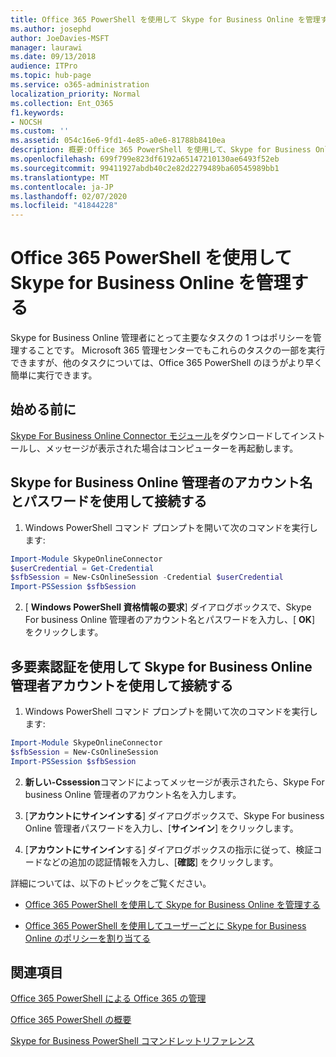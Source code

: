```yaml
---
title: Office 365 PowerShell を使用して Skype for Business Online を管理する
ms.author: josephd
author: JoeDavies-MSFT
manager: laurawi
ms.date: 09/13/2018
audience: ITPro
ms.topic: hub-page
ms.service: o365-administration
localization_priority: Normal
ms.collection: Ent_O365
f1.keywords:
- NOCSH
ms.custom: ''
ms.assetid: 054c16e6-9fd1-4e85-a0e6-81788b8410ea
description: 概要:Office 365 PowerShell を使用して、Skype for Business Online ポリシー、ユーザー単位ポリシー、会議の設定を管理します。
ms.openlocfilehash: 699f799e823df6192a65147210130ae6493f52eb
ms.sourcegitcommit: 99411927abdb40c2e82d2279489ba60545989bb1
ms.translationtype: MT
ms.contentlocale: ja-JP
ms.lasthandoff: 02/07/2020
ms.locfileid: "41844228"
---
```

# <a name="manage-skype-for-business-online-with-office-365-powershell"></a>Office 365 PowerShell を使用して Skype for Business Online を管理する

Skype for Business Online 管理者にとって主要なタスクの 1 つはポリシーを管理することです。 Microsoft 365 管理センターでもこれらのタスクの一部を実行できますが、他のタスクについては、Office 365 PowerShell のほうがより早く簡単に実行できます。 

## <a name="before-you-start"></a>始める前に

[Skype For Business Online Connector モジュール](https://www.microsoft.com/download/details.aspx?id=39366)をダウンロードしてインストールし、メッセージが表示された場合はコンピューターを再起動します。


## <a name="connect-using-a-skype-for-business-online-administrator-account-name-and-password"></a>Skype for Business Online 管理者のアカウント名とパスワードを使用して接続する

1. Windows PowerShell コマンド プロンプトを開いて次のコマンドを実行します: 
    
  ```powershell
  Import-Module SkypeOnlineConnector
  $userCredential = Get-Credential
  $sfbSession = New-CsOnlineSession -Credential $userCredential
  Import-PSSession $sfbSession
  ```

2. [ **Windows PowerShell 資格情報の要求**] ダイアログボックスで、Skype For business Online 管理者のアカウント名とパスワードを入力し、[ **OK**] をクリックします。


## <a name="connect-using-a-skype-for-business-online-administrator-account-with-multifactor-authentication"></a>多要素認証を使用して Skype for Business Online 管理者アカウントを使用して接続する

1. Windows PowerShell コマンド プロンプトを開いて次のコマンドを実行します:

  ```powershell
  Import-Module SkypeOnlineConnector
  $sfbSession = New-CsOnlineSession
  Import-PSSession $sfbSession
  ```

2. **新しい-Cssession**コマンドによってメッセージが表示されたら、Skype For business Online 管理者のアカウント名を入力します。

3. [**アカウントにサインインする**] ダイアログボックスで、Skype For business Online 管理者パスワードを入力し、[**サインイン**] をクリックします。

4. [**アカウントにサインイン**する] ダイアログボックスの指示に従って、検証コードなどの追加の認証情報を入力し、[**確認**] をクリックします。

詳細については、以下のトピックをご覧ください。
  
- [Office 365 PowerShell を使用して Skype for Business Online を管理する](manage-skype-for-business-online-policies-with-office-365-powershell.md)
    
- [Office 365 PowerShell を使用してユーザーごとに Skype for Business Online のポリシーを割り当てる](assign-per-user-skype-for-business-online-policies-with-office-365-powershell.md)
    
## <a name="see-also"></a>関連項目

[Office 365 PowerShell による Office 365 の管理](manage-office-365-with-office-365-powershell.md)
  
[Office 365 PowerShell の概要](getting-started-with-office-365-powershell.md)

[Skype for Business PowerShell コマンドレットリファレンス](https://docs.microsoft.com/powershell/module/skype/?view=skype-ps)

